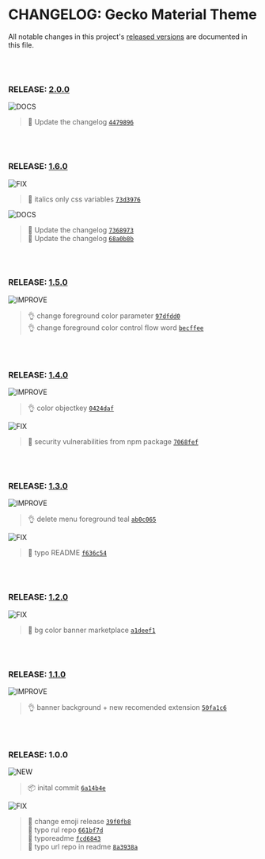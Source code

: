 # CHANGELOG: Gecko Material Theme
All notable changes in this project's [released versions](https://github.com/CarlosRGL/material-gecko-vscode/releases)
are
documented in this file.

<br>

<br>

### RELEASE: [2.0.0](https://github.com/CarlosRGL/material-gecko-vscode/compare/2.0.0...2.0.0)

![DOCS](https://img.shields.io/badge/-DOCS-gray.svg?colorB=978CD4)

>  📖 Update the changelog [`4479896`](https://github.com/CarlosRGL/material-gecko-vscode/commit/4479896e2873fc0f5933e2dc7da4a500e1c3cf3d) <br>

<br>

<br>

### RELEASE: [1.6.0](https://github.com/CarlosRGL/material-gecko-vscode/compare/1.5.0...1.6.0)

![FIX](https://img.shields.io/badge/-FIX-gray.svg?colorB=ff6347)

> 🐛 italics only css variables [`73d3976`](https://github.com/CarlosRGL/material-gecko-vscode/commit/73d39764f832817f09f500a9731a98f547c8a2a6) <br>

![DOCS](https://img.shields.io/badge/-DOCS-gray.svg?colorB=978CD4)

>  📖 Update the changelog [`7368973`](https://github.com/CarlosRGL/material-gecko-vscode/commit/7368973e6c5f32c01d3c8d4eb0d57510b69759fc) <br>
>  📖 Update the changelog [`68a0b8b`](https://github.com/CarlosRGL/material-gecko-vscode/commit/68a0b8b4c75b246ec8fd5f35a4c71d49e17f3c8f) <br>

<br>

<br>

### RELEASE: [1.5.0](https://github.com/CarlosRGL/material-gecko-vscode/compare/1.4.0...1.5.0)

![IMPROVE](https://img.shields.io/badge/-IMPROVEMENT-gray.svg?colorB=39AA54)

> 👌 change foreground color parameter [`97dfdd0`](https://github.com/CarlosRGL/material-gecko-vscode/commit/97dfdd0e22cdf6ef53635f6174e638271f61649a) <br>
> 👌 change foreground color control flow word [`becffee`](https://github.com/CarlosRGL/material-gecko-vscode/commit/becffee9ca6d5012ff3a0522a36f1e68f8852cee) <br>

<br>

<br>

### RELEASE: [1.4.0](https://github.com/CarlosRGL/material-gecko-vscode/compare/1.3.0...1.4.0)

![IMPROVE](https://img.shields.io/badge/-IMPROVEMENT-gray.svg?colorB=39AA54)

> 👌 color objectkey [`0424daf`](https://github.com/CarlosRGL/material-gecko-vscode/commit/0424daf5a825da8e0418ba5c3dfaffd8a4572b73) <br>

![FIX](https://img.shields.io/badge/-FIX-gray.svg?colorB=ff6347)

> 🐛 security vulnerabilities from npm package [`7068fef`](https://github.com/CarlosRGL/material-gecko-vscode/commit/7068fef0225a50b06683e8faa9786b7430f3de4b) <br>

<br>

<br>

### RELEASE: [1.3.0](https://github.com/CarlosRGL/material-gecko-vscode/compare/1.2.0...1.3.0)

![IMPROVE](https://img.shields.io/badge/-IMPROVEMENT-gray.svg?colorB=39AA54)

> 👌 delete menu foreground teal [`ab0c065`](https://github.com/CarlosRGL/material-gecko-vscode/commit/ab0c06555475854d89c9e4a82cf3b84e65dc5364) <br>

![FIX](https://img.shields.io/badge/-FIX-gray.svg?colorB=ff6347)

> 🐛 typo README [`f636c54`](https://github.com/CarlosRGL/material-gecko-vscode/commit/f636c5477f744b15eae3800c03bddcd46e4c3431) <br>

<br>

<br>

### RELEASE: [1.2.0](https://github.com/CarlosRGL/material-gecko-vscode/compare/1.1.0...1.2.0)

![FIX](https://img.shields.io/badge/-FIX-gray.svg?colorB=ff6347)

> 🐛 bg color banner marketplace [`a1deef1`](https://github.com/CarlosRGL/material-gecko-vscode/commit/a1deef1e22a43ec8530c9ea02a6cc58c98045f16) <br>

<br>

<br>

### RELEASE: [1.1.0](https://github.com/CarlosRGL/material-gecko-vscode/compare/1.0.0...1.1.0)

![IMPROVE](https://img.shields.io/badge/-IMPROVEMENT-gray.svg?colorB=39AA54)

> 👌 banner background + new recomended extension [`50fa1c6`](https://github.com/CarlosRGL/material-gecko-vscode/commit/50fa1c6255ff80eda883c584cec20dcf8b452a1f) <br>

<br>

<br>

### RELEASE: 1.0.0

![NEW](https://img.shields.io/badge/-NEW-gray.svg?colorB=3778FF)

> 📦 inital commit [`6a14b4e`](https://github.com/CarlosRGL/material-gecko-vscode/commit/6a14b4eb6431d6b9c48367c70896eb5e08ccf872) <br>

![FIX](https://img.shields.io/badge/-FIX-gray.svg?colorB=ff6347)

> 🐛 change emoji release [`39f0fb8`](https://github.com/CarlosRGL/material-gecko-vscode/commit/39f0fb83b2103707b2fa3cbe705136f97b3bc569) <br>
> 🐛 typo rul repo [`661bf7d`](https://github.com/CarlosRGL/material-gecko-vscode/commit/661bf7dfe22f8329e955d93c9dbf3b3f48466673) <br>
> 🐛 typoreadme [`fcd6843`](https://github.com/CarlosRGL/material-gecko-vscode/commit/fcd68438869dc8d74ebf2ddc3a4ce431dcba12f6) <br>
> 🐛 typo url repo in readme [`8a3938a`](https://github.com/CarlosRGL/material-gecko-vscode/commit/8a3938a447fa599c1b7c4bda6927c25a4587ddf9) <br>

<br>
